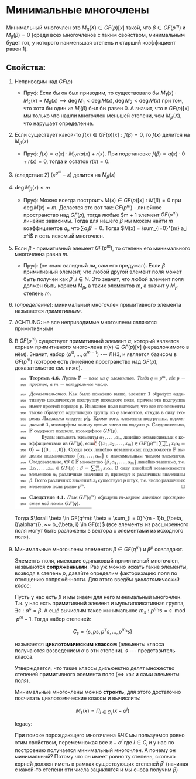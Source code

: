 # Минимальные многочлены
Минимальный многочлен это $M_\beta(X) \in GF(p)[x]$ такой, что $\beta \in GF(p^m)$ и $M_\beta(\beta) = 0$ (среди всех многочленов с таким свойством, минимальным будет тот, у которого наименьшая степень и старший коэффициент равен 1). 

## Свойства:
1. Неприводим над $GF(p)$
   - Пруф: Если бы он был приводим, то существовало бы $M_1(x) \cdot M_2(x) = M_\beta(x) \implies \deg M_1<\deg M(x), \deg M_2<\deg M(x)$ при том, что хотя бы один из $M_i(\beta)$ был бы равен $0$. А значит, что в $GF(p)[x]$ мы только что нашли многочлен меньшей степени, чем $M_\beta(X)$, что нарушает определение.
2. Если существует какой-то $f(x) \in GF(p)[x] : f(\beta) = 0$, то $f(x)$ делится на $M_\beta(x)$
   - Пруф: $f(x) = q(x) \cdot M_beta(x) + r(x)$. При подстановке $f(\beta) = q(x) \cdot 0 + r(x) = 0$, тогда и остаток $r(x) = 0$.
3. (следствие 2) $(x^{p^m} - x)$ делится на $M_\beta(x)$
4. $\deg M_\beta(x) \le m$
   - Пруф: Можно всегда построить $M(x) \in GF(p)[x] : M(\beta) = 0$ при $\deg M(x) = m$. Делается это вот так: $GF(p^m)$ - линейное пространство над $GF(p)$, тогда любые $m + 1 элемент $GF(p^m)$ линейно зависимы. Тогда для нашего $\beta$ мы можем найти $m$ коэффициентов $a_i$, что $\sum a_i \beta^i = 0$. Тогда $M(x) = \sum_{i=0}^{m} a_i x^i$ и есть искомый многочлен.
5. Если $\beta$ - примитивный элемент $GF(p^m)$, то степень его минимального многочлена равна $m$.
   - Пруф: (не знаю валидный ли, сам его придумал). Если $\beta$ примитивный элемент, что любой другой элемент поля может быть получен как $\beta^i, i \in \mathbb{N}$. Это значит, что любой элемент поля должен быть корнем $M_\beta$, а таких элементов $m$, а значит у $M_\beta$ степень $m$.
6. (*определение*): минимальный многочлен примитивного элемента называется *примитивным*.
7. ACHTUNG: не все неприводимые многочлены являются примитивными
8. В $GF(p^m)$ существует примитивный элемент $\alpha$, который является корнем примитивного многочлена $\pi(x) \in GF(p)[x]$ (неразложимого в нём). Значит, набор $(
\alpha^0, \ldots, \alpha^{m - 1})$ --- ЛНЗ, и является базисом в $GF(p^m)$ (которое есть линейное пространство над $GF(p)$, доказательство см. ниже).
![desc](./assets/19_2.png) 

   Тогда $\forall \beta \in GF(q^m): \beta = \sum_{i = 0}^{m - 1}b_{\beta, i}\alpha^{i}, ~~ b_{\beta, i} \in GF(q)$ (все элементы из расширенного поля могут быть разложены в вектора с элементами из исходного поля). 

9. Минимальные многочлены элементов $\beta \in GF(q^m)$ и $\beta^p$ совпадают.

   Элементы поля, имеющие одинаковый примитивный многочлен, назвыаются **сопряжёнными**. Раз уж можно искать такие элементы, возводя в степень $p$, давайте определим факторизацию поля по отнощению сопряжённости. Для этого введём *циклотомический класс*: 
   
   Пусть у нас есть $\beta$ и мы знаем для него минимальный многочлен. Т.к. у нас есть примитивный элемент и мультипликативная группа, $\exists s: \alpha^s = \beta$. А ещё вычислим такое минимальное $m_s: p^{m_s}s = s \mod p^m - 1$. Тогда набор степеней:

   $$C_s = \{s, ps, p^2s, \ldots, p^{m_s}s\}$$

   называется **циклотомическим классом** (элементы класса получаются возведением $\alpha$ в эти степени). $s$ --- представитель класса.

   Утверждается, что такие классы дизъюнктно делят множество степеней примитивного элемента поля ($\Leftrightarrow$ как и сами элементы поля).

   Минимальные многочлены можно **строить**, для этого достаточно посчитать циклотомические классы и вычислить:

   $$M_s(x) = \Pi_{j \in C_s}(x - \alpha^j)$$

   legacy:
    
   При поиске порождающего многочлена БЧХ мы пользуемся ровно этим свойством, перемемножая все $x-\alpha^i$ где $i \in C_i$ и у нас по построению получается минимальный многочлен. А почему он минимальный? Потому что он имеет ровно ту степень, сколько корней должен иметь в рамках существующих степеней $\beta^i$ (начиная с какой-то степени эти числа зациклятся и мы снова получим $\beta$)
